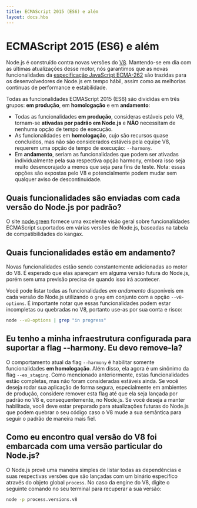 ```yaml
---
title: ECMAScript 2015 (ES6) e além
layout: docs.hbs
---
```


# ECMAScript 2015 (ES6) e além

Node.js é construído contra novas versões do [V8](https://v8.dev/). Mantendo-se em dia com as últimas atualizações desse motor, nós garantimos que as novas funcionalidades da [especificação JavaScript ECMA-262](http://www.ecma-international.org/publications/standards/Ecma-262.htm) são trazidas para os desenvolvedores de Node.js em tempo hábil, assim como as melhorias contínuas de performance e estabilidade.

Todas as funcionalidades ECMAScript 2015 (ES6) são divididas em três grupos: **em produção**, em **homologação** e em **andamento**:

- Todas as funcionalidades **em produção**, consideras estáveis pelo V8, tornam-se **ativadas por padrão em Node.js** e **NÃO** necessitam de nenhuma opção de tempo de execução.
- As funcionalidades em **homologação**, cujo são recursos quase concluídos, mas não são considerados estáveis pela equipe V8, requerem uma opção de tempo de execução: `--harmony`.
- Em **andamento**, seriam as funcionalidades que podem ser ativadas individualmente pela sua respectiva opção harmony, embora isso seja muito desencorajado a menos que seja para fins de teste. Nota: essas opções são expostas pelo V8 e potencialmente podem mudar sem qualquer aviso de descontinuidade.

## Quais funcionalidades são enviadas com cada versão do Node.js por padrão?

O site [node.green](https://node.green/) fornece uma excelente visão geral sobre funcionalidades ECMAScript suportados em várias versões de Node.js, baseadas na tabela de compatibilidades do kangax.

## Quais funcionalidades estão em andamento?

Novas funcionalidades estão sendo constantemente adicionadas ao motor do V8. É esperado que elas apareçam em alguma versão futura do Node.js, porém sem uma previsão precisa de quando isso irá acontecer.

Você pode listar todas as funcionalidades _em andamento_ disponíveis em cada versão do Node.js utilizando o `grep` em conjunto com a opção `--v8-options`. É importante notar que essas funcionalidades podem estar incompletas ou quebradas no V8, portanto use-as por sua conta e risco:

```bash
node --v8-options | grep "in progress"
```

## Eu tenho a minha infraestrutura configurada para suportar a flag --harmony. Eu devo remove-la?

O comportamento atual da flag `--harmony` é habilitar somente funcionalidades **em homologação**. Além disso, ela agora é um sinônimo da flag `--es_staging`. Como mencionado anteriormente, estas funcionalidades estão completas, mas não foram consideradas estáveis ainda. Se você deseja rodar sua aplicação de forma segura, especialmente em ambientes de produção, considere remover esta flag até que ela seja lançada por padrão no V8 e, consequentemente, no Node.js. Se você deseja a manter habilitada, você deve estar preparado para atualizações futuras do Node.js que podem quebrar o seu código caso o V8 mude a sua semântica para seguir o padrão de maneira mais fiel.

## Como eu encontro qual versão do V8 foi embarcada com uma versão particular do Node.js?

O Node.js provê uma maneira simples de listar todas as dependências e suas respectivas versões que são lançadas com um binário específico através do objeto global `process`. No caso da engine do V8, digite o seguinte comando no seu terminal para recuperar a sua versão:

```bash
node -p process.versions.v8
```
